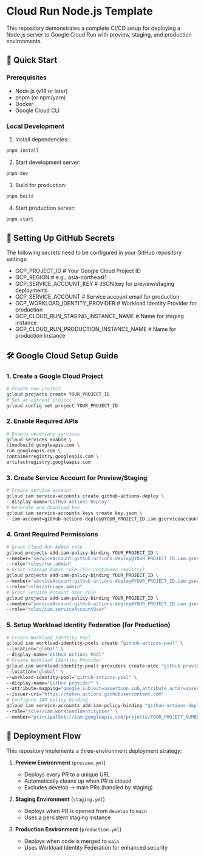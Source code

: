 # Cloud Run Node.js Template

This repository demonstrates a complete CI/CD setup for deploying a Node.js server to Google Cloud Run with preview, staging, and production environments.

## 🚀 Quick Start

### Prerequisites
- Node.js (v18 or later)
- pnpm (or npm/yarn)
- Docker
- Google Cloud CLI

### Local Development

1. Install dependencies:
```bash
pnpm install
```

2. Start development server:
```bash
pnpm dev
```

3. Build for production:
```bash
pnpm build
```

4. Start production server:
```bash
pnpm start
```

## 🔐 Setting Up GitHub Secrets

The following secrets need to be configured in your GitHub repository settings:

- GCP_PROJECT_ID # Your Google Cloud Project ID
- GCP_REGION # e.g., asia-northeast1
- GCP_SERVICE_ACCOUNT_KEY # JSON key for preview/staging deployments
- GCP_SERVICE_ACCOUNT # Service account email for production
- GCP_WORKLOAD_IDENTITY_PROVIDER # Workload Identity Provider for production
- GCP_CLOUD_RUN_STAGING_INSTANCE_NAME # Name for staging instance
- GCP_CLOUD_RUN_PRODUCTION_INSTANCE_NAME # Name for production instance   

## 🛠️ Google Cloud Setup Guide

### 1. Create a Google Cloud Project

```bash
# Create new project
gcloud projects create YOUR_PROJECT_ID
# Set as current project
gcloud config set project YOUR_PROJECT_ID
``` 
### 2. Enable Required APIs

```bash
# Enable necessary services
gcloud services enable \
cloudbuild.googleapis.com \
run.googleapis.com \
containerregistry.googleapis.com \
artifactregistry.googleapis.com
``` 
### 3. Create Service Account for Preview/Staging

```bash
# Create service account
gcloud iam service-accounts create github-actions-deploy \
--display-name="GitHub Actions Deploy"
# Generate and download key
gcloud iam service-accounts keys create key.json \
--iam-account=github-actions-deploy@YOUR_PROJECT_ID.iam.gserviceaccount.com
``` 
### 4. Grant Required Permissions

```bash
# Grant Cloud Run Admin role
gcloud projects add-iam-policy-binding YOUR_PROJECT_ID \
--member="serviceAccount:github-actions-deploy@YOUR_PROJECT_ID.iam.gserviceaccount.com" \
--role="roles/run.admin"
# Grant Storage Admin role (for container registry)
gcloud projects add-iam-policy-binding YOUR_PROJECT_ID \
--member="serviceAccount:github-actions-deploy@YOUR_PROJECT_ID.iam.gserviceaccount.com" \
--role="roles/storage.admin"
# Grant Service Account User role
gcloud projects add-iam-policy-binding YOUR_PROJECT_ID \
--member="serviceAccount:github-actions-deploy@YOUR_PROJECT_ID.iam.gserviceaccount.com" \
--role="roles/iam.serviceAccountUser"
``` 
### 5. Setup Workload Identity Federation (for Production)

```bash
# Create Workload Identity Pool
gcloud iam workload-identity-pools create "github-actions-pool" \
--location="global" \
--display-name="GitHub Actions Pool"
# Create Workload Identity Provider
gcloud iam workload-identity-pools providers create-oidc "github-provider" \
--location="global" \
--workload-identity-pool="github-actions-pool" \
--display-name="GitHub provider" \
--attribute-mapping="google.subject=assertion.sub,attribute.actor=assertion.actor,attribute.repository=assertion.repository" \
--issuer-uri="https://token.actions.githubusercontent.com"
# Configure IAM policy binding
gcloud iam service-accounts add-iam-policy-binding "github-actions-deploy@YOUR_PROJECT_ID.iam.gserviceaccount.com" \
--role="roles/iam.workloadIdentityUser" \
--member="principalSet://iam.googleapis.com/projects/YOUR_PROJECT_NUMBER/locations/global/workloadIdentityPools/github-actions-pool/subject/repo:YOUR_GITHUB_USERNAME/YOUR_REPO_NAME"
``` 

## 🌊 Deployment Flow

This repository implements a three-environment deployment strategy:

1. **Preview Environment** (`preview.yml`)
   - Deploys every PR to a unique URL
   - Automatically cleans up when PR is closed
   - Excludes develop → main PRs (handled by staging)

2. **Staging Environment** (`staging.yml`)
   - Deploys when PR is opened from `develop` to `main`
   - Uses a persistent staging instance

3. **Production Environment** (`production.yml`)
   - Deploys when code is merged to `main`
   - Uses Workload Identity Federation for enhanced security
